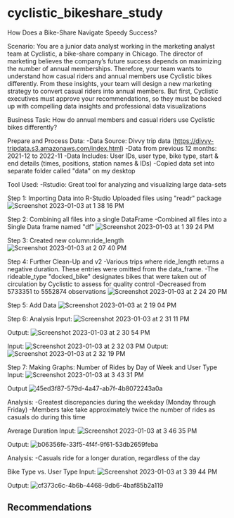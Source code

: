 # cyclistic_bikeshare_study
How Does a Bike-Share Navigate Speedy Success? 

Scenario: 
You are a junior data analyst working in the marketing analyst team at Cyclistic, a bike-share company in Chicago. The director of marketing believes the company’s future success depends on maximizing the number of annual memberships. Therefore, your team wants to understand how casual riders and annual members use Cyclistic bikes differently. From these insights, your team will design a new marketing strategy to convert casual riders into annual members. But first, Cyclistic executives must approve your recommendations, so they must be backed up with compelling data insights and professional data visualizations


Business Task:
How do annual members and casual riders use Cyclistic bikes differently?

Prepare and Process Data:
-Data Source: Divvy trip data (https://divvy-tripdata.s3.amazonaws.com/index.html)
-Data from previous 12 months: 2021-12 to 2022-11
-Data Includes: User IDs, user type, bike type, start & end details (times, positions, station names & IDs)
-Copied data set into separate folder called "data" on my desktop


Tool Used:
-Rstudio: Great tool for analyzing and visualizing large data-sets

Step 1: Importing Data into R-Studio
Uploaded files using "readr" package
![Screenshot 2023-01-03 at 1 38 16 PM](https://user-images.githubusercontent.com/114360846/210445546-fca6ea99-e6dc-4b8f-aabe-603f2863f777.png)


Step 2: Combining all files into a single DataFrame
-Combined all files into a Single Data frame named "df"
![Screenshot 2023-01-03 at 1 39 24 PM](https://user-images.githubusercontent.com/114360846/210445691-da16ad95-aa57-4dfd-9ed2-1fafd9a1a0cd.png)

Step 3: Created new column:ride_length
![Screenshot 2023-01-03 at 2 07 40 PM](https://user-images.githubusercontent.com/114360846/210449303-fe171ce7-b95c-42ee-a43d-452fa571f0a9.png)

Step 4: Further Clean-Up and v2
-Various trips where ride_length returns a negative duration. These entries were omitted from the data_frame.
-The rideable_type "docked_bike" designates bikes that were taken out of circulation by Cyclistic to assess for quality control
-Decreased from 5733351 to 5552874 observations
![Screenshot 2023-01-03 at 2 24 20 PM](https://user-images.githubusercontent.com/114360846/210451330-29ce7149-44f8-4daf-9f90-8d6a8c973219.png)

Step 5: Add Data
![Screenshot 2023-01-03 at 2 19 04 PM](https://user-images.githubusercontent.com/114360846/210450653-69e9206d-fa87-4f23-96e2-f9f38fb51c00.png)

Step 6: Analysis
Input:
![Screenshot 2023-01-03 at 2 31 11 PM](https://user-images.githubusercontent.com/114360846/210452135-319ec348-d0e9-4940-b07f-d447378b603f.png)

Output:
![Screenshot 2023-01-03 at 2 30 54 PM](https://user-images.githubusercontent.com/114360846/210452105-18282c71-22c9-44a0-9151-cd4942678fbe.png)

Input:
![Screenshot 2023-01-03 at 2 32 03 PM](https://user-images.githubusercontent.com/114360846/210452226-45d9b958-db62-4181-a18a-90a3fad45dc5.png)
Output:
![Screenshot 2023-01-03 at 2 32 19 PM](https://user-images.githubusercontent.com/114360846/210452259-a525a285-6c96-4a0f-811c-2941bb1bcd0f.png)


Step 7: Making Graphs:
Number of Rides by Day of Week and User Type
Input:
![Screenshot 2023-01-03 at 3 43 31 PM](https://user-images.githubusercontent.com/114360846/210459541-e0ba01fb-d00e-4d39-814b-c23ad5cec26e.png)

Output
![45ed3f87-579d-4a47-ab7f-4b8072243a0a](https://user-images.githubusercontent.com/114360846/210459581-4c24e7ed-ff13-4d32-a707-e4304fd5aa3f.png)

Analysis:
-Greatest discrepancies during the weekday (Monday through Friday)
  -Members take take approximately twice the number of rides as casuals do during this time

Average Duration 
Input:
![Screenshot 2023-01-03 at 3 46 35 PM](https://user-images.githubusercontent.com/114360846/210459839-e09cdd84-6bbf-4c44-992c-12a405a9c874.png)

Output:
![b06356fe-33f5-4f4f-9f61-53db2659feba](https://user-images.githubusercontent.com/114360846/210459913-8dfb6ddb-8769-41fd-887f-a5ed0dcf1808.png)

Analysis:
-Casuals ride for a longer duration, regardless of the day

Bike Type vs. User Type
Input:
![Screenshot 2023-01-03 at 3 39 44 PM](https://user-images.githubusercontent.com/114360846/210459199-4b93df65-9cd2-4a36-bfb7-6a04c4bffe1c.png)

Output:
![cf373c6c-4b6b-4468-9db6-4baf85b2a119](https://user-images.githubusercontent.com/114360846/210459284-7b651e95-fdec-441b-8bc1-c504f10c6f4e.png)


Recommendations
-
